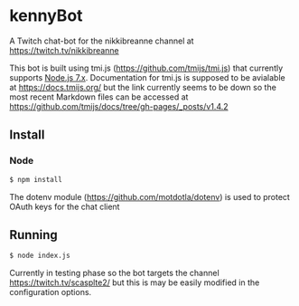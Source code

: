 # kennyBot
A Twitch chat-bot for the nikkibreanne channel at https://twitch.tv/nikkibreanne

This bot is built using tmi.js (https://github.com/tmijs/tmi.js) that currently supports [Node.js 7.x](https://nodejs.org/en/download/). Documentation for tmi.js is supposed to be avialable at https://docs.tmijs.org/ but the link currently seems to be down so the most recent Markdown files can be accessed at https://github.com/tmijs/docs/tree/gh-pages/_posts/v1.4.2

## Install

### Node

```bash
$ npm install
```
The dotenv module (https://github.com/motdotla/dotenv) is used to protect OAuth keys for the chat client

## Running

```bash
$ node index.js
```

Currently in testing phase so the bot targets the channel https://twitch.tv/scasplte2/ but this is may be easily modified in the configuration options.